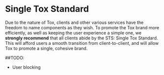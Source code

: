 Single Tox Standard
===

Due to the nature of Tox, clients and other various services have the freedom to name components as they wish. To promote the Tox brand more efficiently, as well as keeping the user experience a simple one, we **strongly recommend** that all clients abide by the STS: Single Tox Standard. This will afford users a smooth transition from client-to-client, and will allow Tox to promote a single, cohesive brand.


##TODO:
- User blocking
